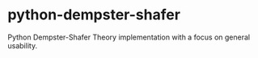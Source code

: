 python-dempster-shafer
======================

Python Dempster-Shafer Theory implementation with a focus on general usability.